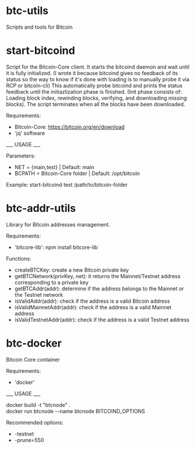# btc-utils
Scripts and tools for Bitcoin

# start-bitcoind
Script for the Bitcoin-Core client. It starts the bitcoind daemon and wait until it is fully initialized.
(I wrote it because bitcoind gives no feedback of its status so the way to know if it's done with loading is to manually probe it via RCP or bitcoin-cli)
This automatically probe bitcoind and prints the status feedback until the initiazlization phase is finished.
(Init phase consists of: Loading block index, rewinding blocks, verifying, and downloading missing blocks).
The script terminates when all the blocks have been downloaded.

Requirements:
- Bitcoin-Core: https://bitcoin.org/en/download
- 'jq' software

___ USAGE ___

Parameters:
- NET = {main,test} | Default: main
- BCPATH = Bitcoin-Core folder | Default: /opt/bitcoin

Example: start-bitcoind test /path/to/bitcoin-folder

# btc-addr-utils
Library for Bitcoin addresses management.

Requirements:
- 'bitcore-lib': npm install bitcore-lib

Functions:
- createBTCKey: create a new Bitcoin private key
- getBTCNetwork(privKey, net): it returns the Mainnet/Testnet address corresponding to a private key
- getBTCAddr(addr): determine if the address belongs to the Mainnet or the Testnet network
- isValidAddr(addr): check if the address is a valid Bitcoin address
- isValidMainnetAddr(addr): check if the address is a valid Mainnet address
- isValidTestnetAddr(addr): check if the address is a valid Testnet address

# btc-docker
Bitcoin Core container

Requirements:
- 'docker'

___ USAGE ___

docker build -t "btcnode" .  
docker run btcnode --name btcnode BITCOIND_OPTIONS
  
Recommended options:
- -testnet
- -prune=550